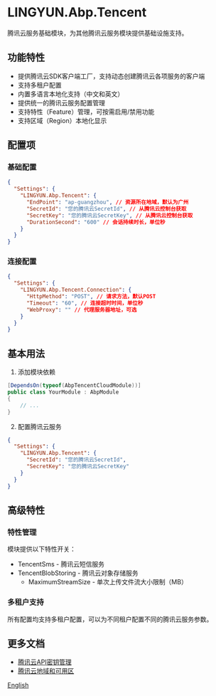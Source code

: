# LINGYUN.Abp.Tencent

腾讯云服务基础模块，为其他腾讯云服务模块提供基础设施支持。

## 功能特性

* 提供腾讯云SDK客户端工厂，支持动态创建腾讯云各项服务的客户端
* 支持多租户配置
* 内置多语言本地化支持（中文和英文）
* 提供统一的腾讯云服务配置管理
* 支持特性（Feature）管理，可按需启用/禁用功能
* 支持区域（Region）本地化显示

## 配置项

### 基础配置

```json
{
  "Settings": {
    "LINGYUN.Abp.Tencent": {
      "EndPoint": "ap-guangzhou", // 资源所在地域，默认为广州
      "SecretId": "您的腾讯云SecretId", // 从腾讯云控制台获取
      "SecretKey": "您的腾讯云SecretKey", // 从腾讯云控制台获取
      "DurationSecond": "600" // 会话持续时长，单位秒
    }
  }
}
```

### 连接配置

```json
{
  "Settings": {
    "LINGYUN.Abp.Tencent.Connection": {
      "HttpMethod": "POST", // 请求方法，默认POST
      "Timeout": "60", // 连接超时时间，单位秒
      "WebProxy": "" // 代理服务器地址，可选
    }
  }
}
```

## 基本用法

1. 添加模块依赖
```csharp
[DependsOn(typeof(AbpTencentCloudModule))]
public class YourModule : AbpModule
{
    // ...
}
```

2. 配置腾讯云服务
```json
{
  "Settings": {
    "LINGYUN.Abp.Tencent": {
      "SecretId": "您的腾讯云SecretId",
      "SecretKey": "您的腾讯云SecretKey"
    }
  }
}
```

## 高级特性

### 特性管理

模块提供以下特性开关：

* TencentSms - 腾讯云短信服务
* TencentBlobStoring - 腾讯云对象存储服务
  * MaximumStreamSize - 单次上传文件流大小限制（MB）

### 多租户支持

所有配置均支持多租户配置，可以为不同租户配置不同的腾讯云服务参数。

## 更多文档

* [腾讯云API密钥管理](https://console.cloud.tencent.com/cam/capi)
* [腾讯云地域和可用区](https://cloud.tencent.com/document/product/213/6091)

[English](./README.EN.md)
